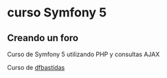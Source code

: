 # curso Symfony 5
## Creando un foro

Curso de Symfony 5 utilizando PHP y consultas AJAX

Curso de [dfbastidas](https://www.youtube.com/watch?v=hT_5zEvkxS0&list=PLDbrnXa6SAzVxekjG2LBmJ5WxO4iypGlq&index=1)
